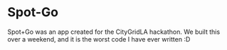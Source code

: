 Spot-Go
=======

Spot+Go was an app created for the CityGridLA hackathon.  We built this over a weekend, and it is the worst code I have ever written :D